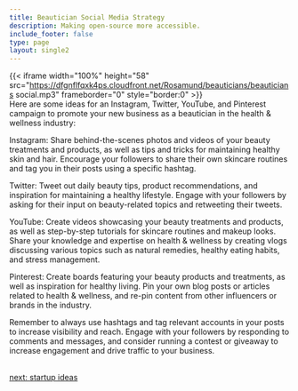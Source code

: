 ```yaml
---
title: Beautician Social Media Strategy
description: Making open-source more accessible.
include_footer: false
type: page
layout: single2
---
```


{{< iframe width="100%" height="58" src="https://dfgnflfqxk4ps.cloudfront.net/Rosamund/beauticians/beauticians social.mp3" frameborder="0" style="border:0" >}}<br>
Here are some ideas for an Instagram, Twitter, YouTube, and Pinterest campaign to promote your new business as a beautician in the health & wellness industry:

Instagram: Share behind-the-scenes photos and videos of your beauty treatments and products, as well as tips and tricks for maintaining healthy skin and hair. Encourage your followers to share their own skincare routines and tag you in their posts using a specific hashtag.

Twitter: Tweet out daily beauty tips, product recommendations, and inspiration for maintaining a healthy lifestyle. Engage with your followers by asking for their input on beauty-related topics and retweeting their tweets.

YouTube: Create videos showcasing your beauty treatments and products, as well as step-by-step tutorials for skincare routines and makeup looks. Share your knowledge and expertise on health & wellness by creating vlogs discussing various topics such as natural remedies, healthy eating habits, and stress management.

Pinterest: Create boards featuring your beauty products and treatments, as well as inspiration for healthy living. Pin your own blog posts or articles related to health & wellness, and re-pin content from other influencers or brands in the industry.

Remember to always use hashtags and tag relevant accounts in your posts to increase visibility and reach. Engage with your followers by responding to comments and messages, and consider running a contest or giveaway to increase engagement and drive traffic to your business.

<br>
<a href="https://workdojos.com/beauticians/startup">next: startup ideas</a>
</p>
